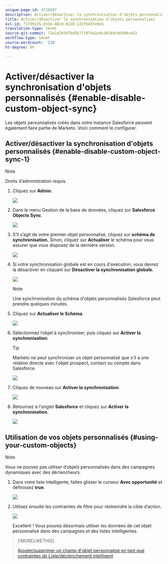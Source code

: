 ```yaml
---
unique-page-id: 4719297
description: Activer/désactiver la synchronisation d’objets personnalisés - Documents Marketo - Documentation du produit
title: Activer/désactiver la synchronisation d’objets personnalisés
exl-id: f17d9135-b33e-48c0-9220-131fb437e9e5
translation-type: tm+mt
source-git-commit: 72e1d29347bd5b77107da1e9c30169cb6490c432
workflow-type: tm+mt
source-wordcount: '218'
ht-degree: 0%

---
```


# Activer/désactiver la synchronisation d&#39;objets personnalisés {#enable-disable-custom-object-sync}

Les objets personnalisés créés dans votre instance Salesforce peuvent également faire partie de Marketo. Voici comment le configurer.

## Activer/désactiver la synchronisation d&#39;objets personnalisés {#enable-disable-custom-object-sync-1}

>[!NOTE]
>
>Droits d’administration requis.

1. Cliquez sur **Admin**.

   ![](assets/one.png)

1. Dans le menu Gestion de la base de données, cliquez sur **Salesforce Objects Sync**.

   ![](assets/two-2.png)

1. S’il s’agit de votre premier objet personnalisé, cliquez sur **schéma de synchronisation.** Sinon, cliquez sur  **Actualiser** le schéma pour vous assurer que vous disposez de la dernière version.

   ![](assets/image2014-12-10-10-3a14-3a44.png)

1. Si votre synchronisation globale est en cours d&#39;exécution, vous devrez la désactiver en cliquant sur **Désactiver la synchronisation globale.**

   ![](assets/image2014-12-10-10-3a14-3a54.png)

   >[!NOTE]
   >
   >Une synchronisation du schéma d&#39;objets personnalisés Salesforce peut prendre quelques minutes.

1. Cliquez sur **Actualiser le Schéma**.

   ![](assets/image2014-12-10-10-3a15-3a7.png)

1. Sélectionnez l’objet à synchroniser, puis cliquez sur **Activer la synchronisation**.

   >[!TIP]
   >
   >Marketo ne peut synchroniser un objet personnalisé que s&#39;il a une relation directe avec l&#39;objet prospect, contact ou compte dans Salesforce.

   ![](assets/image2014-12-10-10-3a15-3a30.png)

1. Cliquez de nouveau sur **Activer la synchronisation**.

   ![](assets/image2014-12-10-10-3a15-3a40.png)

1. Retournez à l&#39;onglet **Salesforce** et cliquez sur **Activer la synchronisation**.

   ![](assets/image2014-12-10-10-3a15-3a49.png)

## Utilisation de vos objets personnalisés {#using-your-custom-objects}

>[!NOTE]
>
>Vous ne pouvez pas utiliser d’objets personnalisés dans des campagnes dynamiques avec des déclencheurs.

1. Dans votre liste intelligente, faites glisser le curseur **Avec opportunité** et définissez **true**.

   ![](assets/image2015-8-26-9-3a39-3a28.png)

1. Utilisez ensuite les contraintes de filtre pour restreindre la cible d’action.

   ![](assets/image2015-8-24-14-3a18-3a53.png)

   Excellent ! Vous pouvez désormais utiliser les données de cet objet personnalisé dans des campagnes et des listes intelligentes.

>[!MORELIKETHIS]
>
>[Ajouter/supprimer un champ d&#39;objet personnalisé en tant que contraintes de Liste/déclenchement intelligent](/help/marketo/product-docs/crm-sync/salesforce-sync/setup/optional-steps/add-remove-custom-object-field-as-smart-list-trigger-constraints.md)
